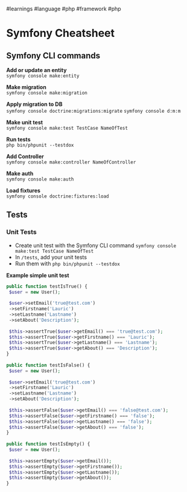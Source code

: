 #learnings #language #php #framework #php 

# Symfony Cheatsheet
## Symfony CLI commands
**Add or update an entity**  
`symfony console make:entity`    

**Make migration**  
`symfony console make:migration`   

**Apply migration to DB**  
`symfony console doctrine:migrations:migrate`
`symfony console d:m:m`

**Make unit test**  
`symfony console make:test TestCase NameOfTest` 

**Run tests**  
`php bin/phpunit --testdox`

**Add Controller**  
`symfony console make:controller NameOfController`    

**Make auth**  
`symfony console make:auth`  

**Load fixtures**  
`symfony console doctrine:fixtures:load`  

## Tests
### Unit Tests
- Create unit test with the Symfony CLI command `symfony console make:test TestCase NameOfTest` 
- In `/tests`, add your unit tests
- Run them with `php bin/phpunit --testdox`  

**Example simple unit test**  

```php
public function testIsTrue() {  
 $user = new User();  
  
 $user->setEmail('true@test.com')  
 ->setFirstname('Lauric')  
 ->setLastname('Lastname')  
 ->setAbout('Description');  
  
 $this->assertTrue($user->getEmail() === 'true@test.com');  
 $this->assertTrue($user->getFirstname() === 'Lauric');  
 $this->assertTrue($user->getLastname() === 'Lastname');  
 $this->assertTrue($user->getAbout() === 'Description');  
}  
  
public function testIsFalse() {  
 $user = new User();  
  
 $user->setEmail('true@test.com')  
 ->setFirstname('Lauric')  
 ->setLastname('Lastname')  
 ->setAbout('Description');  
  
 $this->assertFalse($user->getEmail() === 'false@test.com');  
 $this->assertFalse($user->getFirstname() === 'false');  
 $this->assertFalse($user->getLastname() === 'false');  
 $this->assertFalse($user->getAbout() === 'false');  
}  
  
public function testIsEmpty() {  
 $user = new User();  
  
 $this->assertEmpty($user->getEmail());  
 $this->assertEmpty($user->getFirstname());  
 $this->assertEmpty($user->getLastname());  
 $this->assertEmpty($user->getAbout());  
}

```